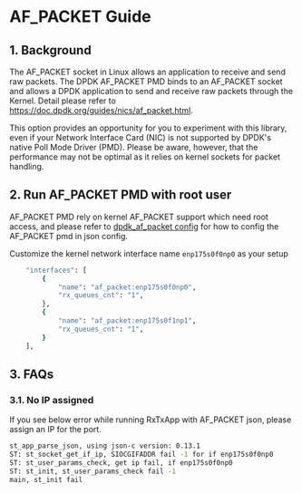 # AF_PACKET Guide

## 1. Background

The AF_PACKET socket in Linux allows an application to receive and send raw packets. The DPDK AF_PACKET PMD binds to an AF_PACKET socket and allows a DPDK application to send and receive raw packets through the Kernel. Detail please refer to <https://doc.dpdk.org/guides/nics/af_packet.html>.

This option provides an opportunity for you to experiment with this library, even if your Network Interface Card (NIC) is not supported by DPDK's native Poll Mode Driver (PMD). Please be aware, however, that the performance may not be optimal as it relies on kernel sockets for packet handling.

## 2. Run AF_PACKET PMD with root user

AF_PACKET PMD rely on kernel AF_PACKET support which need root access, and please refer to [dpdk_af_packet config](../../tests/script/dpdk_af_packet_json/) for how to config the AF_PACKET pmd in json config.

Customize the kernel network interface name `enp175s0f0np0` as your setup

```bash
    "interfaces": [
        {
            "name": "af_packet:enp175s0f0np0",
            "rx_queues_cnt": "1",
        },
        {
            "name": "af_packet:enp175s0f1np1",
            "rx_queues_cnt": "1",
        }
    ],
```

## 3. FAQs

### 3.1. No IP assigned

If you see below error while running RxTxApp with AF_PACKET json, please assign an IP for the port.

```bash
st_app_parse_json, using json-c version: 0.13.1
ST: st_socket_get_if_ip, SIOCGIFADDR fail -1 for if enp175s0f0np0
ST: st_user_params_check, get ip fail, if enp175s0f0np0
ST: st_init, st_user_params_check fail -1
main, st_init fail
```
